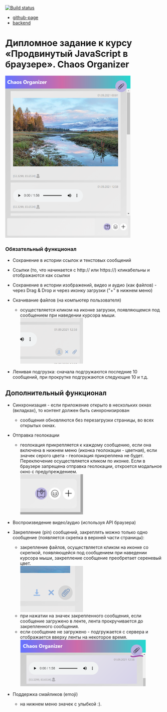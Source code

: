 [![Build status](https://ci.appveyor.com/api/projects/status/yis34baat0uoxo2r?svg=true)](https://ci.appveyor.com/project/Anna-Kolycheva/ahj-diploma-chaosbot)

+ [github-page](https://Anna-Kolycheva/ahj-diploma-ChaosBot.github.io/)
+ [backend](https://github.com/Anna-Kolycheva/ahj-diploma-ChaosBot-backend)

# Дипломное задание к курсу «Продвинутый JavaScript в браузере». Chaos Organizer   
  <img src="./public/main.png" width="400px"/>


### Обязательный функционал
* Сохранение в истории ссылок и текстовых сообщений

* Ссылки (то, что начинается с http:// или https://) кликабельны и отображаются как ссылки

* Сохранение в истории изображений, видео и аудио (как файлов) - через Drag & Drop и через иконку загрузки ("+" в нижнем меню)

* Скачивание файлов (на компьютер пользователя)
	- oсуществляется кликом на иконке загрузки, появляющемся под сообщением при наведении курсора мыши.  
		<img src="./public/downloadFile.png" width="200px"/> 

* Ленивая подгрузка: сначала подгружаются последние 10 сообщений, при прокрутке подгружаются следующие 10 и т.д.
	
## Дополнительный функционал 
* Синхронизация - если приложение открыто в нескольких окнах (вкладках), то контент должен быть синхронизирован
	- сообщения обновляются без перезагрузки страницы, во всех открытых окнах. 

* Отправка геолокации
	- геолокация прикрепляется к каждому сообщению, если она включена в нижнем меню (иконка геолокации - цветная), если значек серого цвета - геолокация прикреплена не будет. Переключение осуществляется кликом по иконке. Если в браузере запрещена отправка геолокации, откроется модальное окно с предупреждением.  
		<img src="./public/geo.png" width="200px"/> 

* Воспроизведение видео/аудио (используя API браузера)

* Закрепление (pin) сообщений, закреплять можно только одно сообщение (появляется скрепка в верхней части страницы):
	- закрепление файлов, oсуществляется кликом на иконке со скрепкой, появляющейся под сообщением при наведении курсора мыши, закрепление сообщение преобретает сереневый цвет.  
		<img src="./public/pinPost.png" width="200px"/> 
	- при нажатии на значек закрепленного сообщения, если сообщение загружено в ленте, лента прокручивается до закрепленного сообщения.
   - если сообщение не загружено - подгружается с сервера и отображается вверху ленты на некоторое время.  
		<img src="./public/pin.png"  width="400px"/> 
 * Поддержка смайликов (emoji)
   - на нижнем меню значек с улыбкой :).
